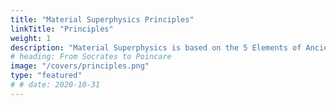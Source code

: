 ```yaml
---
title: "Material Superphysics Principles"
linkTitle: "Principles"
weight: 1
description: "Material Superphysics is based on the 5 Elements of Ancient Greece, India, and China"
# heading: From Socrates to Poincare
image: "/covers/principles.png"
type: "featured"
# # date: 2020-10-31
---
```



